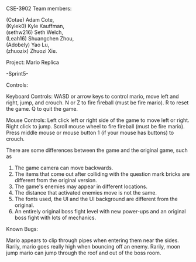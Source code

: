 CSE-3902
Team members: 

(Cotae) Adam Cote,  
(Kylek0)  Kyle Kauffman,  
(sethw216)  Seth Welch,  
(Leah16)  Shuangchen Zhou,  
(Adobely) Yao Lu,  
(zhuozix) Zhuozi Xie.

Project: Mario Replica

-Sprint5-

Controls:

Keyboard Controls:
WASD or arrow keys to control mario, move left and right, jump, and crouch.
N or Z to fire fireball (must be fire mario).
R to reset the game.
Q to quit the game.

Mouse Controls:
Left click left or right side of the game to move left or right.
Right click to jump.
Scroll mouse wheel to fire fireball (must be fire mario).
Press middle mouse or mouse button 1 (if your mouse has buttons) to crouch.

There are some differences between the game and the original game, such as
1) The game camera can move backwards.
2) The items that come out after colliding with the question mark bricks are different from the original version.
3) The game's enemies may appear in different locations.
4) The distance that activated enemies move is not the same.
5) The fonts used, the UI and the UI background are different from the original.
6) An entirely original boss fight level with new power-ups and an original boss fight with lots of mechanics.


Known Bugs:

Mario appears to clip through pipes when entering them near the sides.
Rarily, mario goes really high when bouncing off an enemy.
Rarily, moon jump mario can jump through the roof and out of the boss room.
